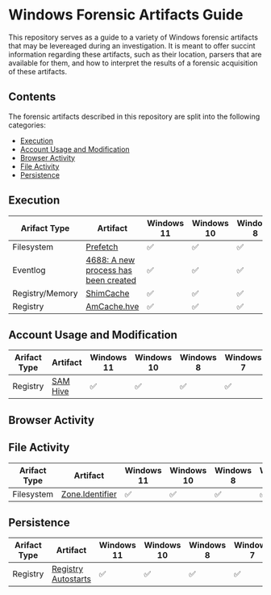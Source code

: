 # Windows Forensic Artifacts Guide

This repository serves as a guide to a variety of Windows forensic artifacts that may be levereaged during an investigation. It is meant to offer succint information regarding these artifacts, such as their location, parsers that are available for them, and how to interpret the results of a forensic acquisition of these artifacts. 

## Contents
The forensic artifacts described in this repository are split into the following categories:

 - [Execution](#execution)
 - [Account Usage and Modification](#account-usage-and-modification)
 - [Browser Activity](#browser-activity)
 - [File Activity](#file-activity)
 - [Persistence](#persistence)

## Execution
| Arifact Type | Artifact | Windows 11 | Windows 10 | Windows 8 | Windows 7 | Windows Vista | Windows XP |
| - | - | - | - | - | - | - | - |
| Filesystem | [Prefetch](execution/prefetch.md) | ✅ | ✅ | ✅ | ✅ | ✅ | ✅ |
| Eventlog | [4688: A new process has been created](execution/evtx-process-created.md) | ✅ | ✅ | ✅ | ✅ | ❌ | ❌ |
| Registry/Memory | [ShimCache](execution/shimcache.md) | ✅ | ✅ | ✅ | ✅ | ✅ | ✅ |
| Registry | [AmCache.hve](execution/amcache.md) | ✅ | ✅ | ✅ | ⚠️ | ❌ | ❌ |

## Account Usage and Modification
| Arifact Type | Artifact | Windows 11 | Windows 10 | Windows 8 | Windows 7 | Windows Vista | Windows XP |
| - | - | - | - | - | - | - | - |
| Registry | [SAM Hive](account/sam-hive.md) | ✅ | ✅ | ✅ | ✅ | ✅ | ✅ |

## Browser Activity

## File Activity
| Arifact Type | Artifact | Windows 11 | Windows 10 | Windows 8 | Windows 7 | Windows Vista | Windows XP |
| - | - | - | - | - | - | - | - |
| Filesystem | [Zone.Identifier](file-activity/zone-identifier.md) | ✅ | ✅ | ✅ | ✅ | ✅ | ⚠️ |

## Persistence
| Arifact Type | Artifact | Windows 11 | Windows 10 | Windows 8 | Windows 7 | Windows Vista | Windows XP |
| - | - | - | - | - | - | - | - |
| Registry | [Registry Autostarts](persistence/reg-autostarts.md) | ✅ | ✅ | ✅ | ✅ | ✅ | ✅ |